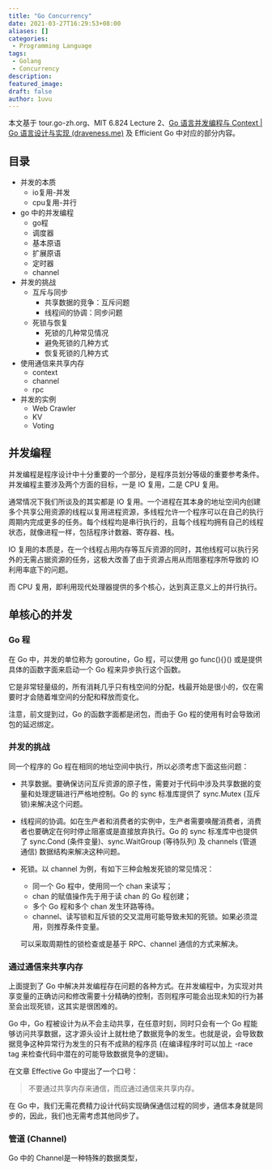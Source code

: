 ```yaml
---
title: "Go Concurrency"
date: 2021-03-27T16:29:53+08:00
aliases: []
categories:
 - Programming Language
tags: 
 - Golang
 - Concurrency
description: 
featured_image:
draft: false
author: 1uvu
---
```


本文基于 tour.go-zh.org、MIT 6.824 Lecture 2、[Go 语言并发编程与 Context | Go 语言设计与实现 (draveness.me)](https://draveness.me/golang/docs/part3-runtime/ch06-concurrency/golang-context/) 及 Efficient Go 中对应的部分内容。

## 目录

-   并发的本质
    -   io复用-并发
    -   cpu复用-并行
-   go 中的并发编程
    -   go程
    -   调度器
    -   基本原语
    -   扩展原语
    -   定时器
    -   channel
-   并发的挑战
    -   互斥与同步
        -   共享数据的竞争：互斥问题
        -   线程间的协调：同步问题
    -   死锁与恢复
        -   死锁的几种常见情况
        -   避免死锁的几种方式
        -   恢复死锁的几种方式
-   使用通信来共享内存
    -   context
    -   channel
    -   rpc
-   并发的实例
    -   Web Crawler
    -   KV
    -   Voting



## 并发编程

并发编程是程序设计中十分重要的一个部分，是程序员划分等级的重要参考条件。并发编程主要涉及两个方面的目标，一是 IO 复用，二是 CPU 复用。

通常情况下我们所谈及的其实都是 IO 复用。一个进程在其本身的地址空间内创建多个共享公用资源的线程以复用进程资源，多线程允许一个程序可以在自己的执行周期内完成更多的任务。每个线程均是串行执行的，且每个线程均拥有自己的线程状态，就像进程一样，包括程序计数器、寄存器、栈。

IO 复用的本质是，在一个线程占用内存等互斥资源的同时，其他线程可以执行另外的无需占据资源的任务，这极大改善了由于资源占用从而阻塞程序所导致的 IO 利用率底下的问题。

而 CPU 复用，即利用现代处理器提供的多个核心，达到真正意义上的并行执行。

## 单核心的并发

### Go 程

在 Go 中，并发的单位称为 goroutine，Go 程，可以使用 go func(){}() 或是提供具体的函数字面来启动一个 Go 程来异步执行这个函数。

它是非常轻量级的，所有消耗几乎只有栈空间的分配，栈最开始是很小的，仅在需要时才会随着堆空间的分配和释放而变化。

注意，前文提到过，Go 的函数字面都是闭包，而由于 Go 程的使用有时会导致闭包的延迟绑定。

### 并发的挑战

同一个程序的 Go 程在相同的地址空间中执行，所以必须考虑下面这些问题：

- 共享数据。要确保访问互斥资源的原子性，需要对于代码中涉及共享数据的变量和处理逻辑进行严格地控制。Go 的 sync 标准库提供了 sync.Mutex (互斥锁)来解决这个问题。

- 线程间的协调。如在生产者和消费者的实例中，生产者需要唤醒消费者，消费者也要确定在何时停止阻塞或是直接放弃执行。Go 的 sync 标准库中也提供了 sync.Cond (条件变量)、sync.WaitGroup (等待队列) 及 channels (管道通信) 数据结构来解决这种问题。

- 死锁。以 channel 为例，有如下三种会触发死锁的常见情况：

  - 同一个 Go 程中，使用同一个 chan 来读写；
  - chan 的赋值操作先于用于读 chan 的 Go 程创建；
  - 多个 Go 程和多个 chan 发生环路等待。
  - channel、读写锁和互斥锁的交叉混用可能导致未知的死锁。如果必须混用，则推荐条件变量。

  可以采取周期性的锁检查或是基于 RPC、channel 通信的方式来解决。

### 通过通信来共享内存

上面提到了 Go 中解决并发编程存在问题的各种方式。在并发编程中，为实现对共享变量的正确访问和修改需要十分精确的控制，否则程序可能会出现未知的行为甚至会出现死锁，这其实是很困难的。

Go 中，Go 程被设计为从不会主动共享，在任意时刻，同时只会有一个 Go 程能够访问共享数据，这才源头设计上就杜绝了数据竞争的发生。也就是说，会导致数据竞争这种异常行为发生的只有不成熟的程序员 (在编译程序时可以加上 -race tag 来检查代码中潜在的可能导致数据竞争的逻辑)。

在文章 Effective Go 中提出了一个口号：

> 不要通过共享内存来通信，而应通过通信来共享内存。

在 Go 中，我们无需花费精力设计代码实现确保通信过程的同步，通信本身就是同步的，因此，我们也无需考虑其他同步了。

### 管道 (Channel)

Go 中的 Channel是一种特殊的数据类型，